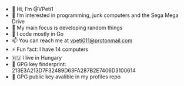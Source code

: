- 👋 Hi, I’m @VPeti1
- 💾 I’m interested in programming, junk computers and the Sega Mega Drive
- 👀 My main focus is developing random things
- 🤔 I code mostly in Go
- 📫 You can reach me at vpeti011@protonmail.com
- ⚡ Fun fact: I have 14 computers
- 🇭🇺 I live in Hungary
- 🔑 GPG key finderprint: 213E3A213D7F32489D63FA287B2E7406D3100614
- 🔑 GPG public key avalible in my profiles repo
<!---
VPeti1/VPeti1 is a ✨ special ✨ repository because its `README.md` (this file) appears on your GitHub profile.
You can click the Preview link to take a look at your changes.
--->
